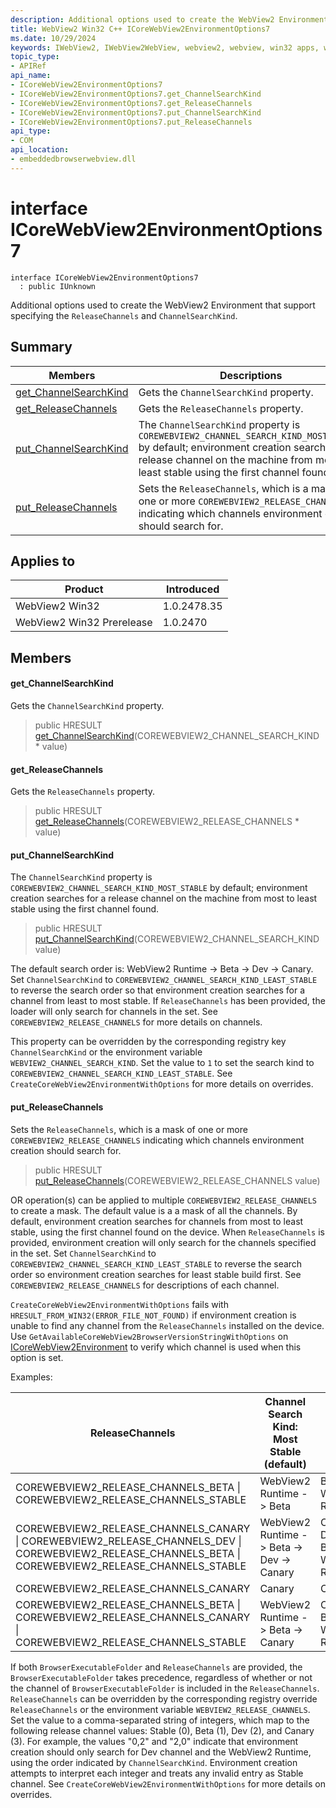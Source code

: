 ```yaml
---
description: Additional options used to create the WebView2 Environment that support specifying the `ReleaseChannels` and `ChannelSearchKind`.
title: WebView2 Win32 C++ ICoreWebView2EnvironmentOptions7
ms.date: 10/29/2024
keywords: IWebView2, IWebView2WebView, webview2, webview, win32 apps, win32, edge, ICoreWebView2, ICoreWebView2Controller, browser control, edge html, ICoreWebView2EnvironmentOptions7
topic_type: 
- APIRef
api_name:
- ICoreWebView2EnvironmentOptions7
- ICoreWebView2EnvironmentOptions7.get_ChannelSearchKind
- ICoreWebView2EnvironmentOptions7.get_ReleaseChannels
- ICoreWebView2EnvironmentOptions7.put_ChannelSearchKind
- ICoreWebView2EnvironmentOptions7.put_ReleaseChannels
api_type:
- COM
api_location:
- embeddedbrowserwebview.dll
---
```


# interface ICoreWebView2EnvironmentOptions7

```
interface ICoreWebView2EnvironmentOptions7
  : public IUnknown
```

Additional options used to create the WebView2 Environment that support specifying the `ReleaseChannels` and `ChannelSearchKind`.

## Summary

 Members                        | Descriptions
--------------------------------|---------------------------------------------
[get_ChannelSearchKind](#get_channelsearchkind) | Gets the `ChannelSearchKind` property.
[get_ReleaseChannels](#get_releasechannels) | Gets the `ReleaseChannels` property.
[put_ChannelSearchKind](#put_channelsearchkind) | The `ChannelSearchKind` property is `COREWEBVIEW2_CHANNEL_SEARCH_KIND_MOST_STABLE` by default; environment creation searches for a release channel on the machine from most to least stable using the first channel found.
[put_ReleaseChannels](#put_releasechannels) | Sets the `ReleaseChannels`, which is a mask of one or more `COREWEBVIEW2_RELEASE_CHANNELS` indicating which channels environment creation should search for.

## Applies to

Product                         | Introduced
--------------------------------|---------------------------------------------
WebView2 Win32            |    1.0.2478.35
WebView2 Win32 Prerelease |    1.0.2470

## Members

#### get_ChannelSearchKind

Gets the `ChannelSearchKind` property.

> public HRESULT [get_ChannelSearchKind](#get_channelsearchkind)(COREWEBVIEW2_CHANNEL_SEARCH_KIND * value)

#### get_ReleaseChannels

Gets the `ReleaseChannels` property.

> public HRESULT [get_ReleaseChannels](#get_releasechannels)(COREWEBVIEW2_RELEASE_CHANNELS * value)

#### put_ChannelSearchKind

The `ChannelSearchKind` property is `COREWEBVIEW2_CHANNEL_SEARCH_KIND_MOST_STABLE` by default; environment creation searches for a release channel on the machine from most to least stable using the first channel found.

> public HRESULT [put_ChannelSearchKind](#put_channelsearchkind)(COREWEBVIEW2_CHANNEL_SEARCH_KIND value)

The default search order is: WebView2 Runtime -> Beta -> Dev -> Canary. Set `ChannelSearchKind` to `COREWEBVIEW2_CHANNEL_SEARCH_KIND_LEAST_STABLE` to reverse the search order so that environment creation searches for a channel from least to most stable. If `ReleaseChannels` has been provided, the loader will only search for channels in the set. See `COREWEBVIEW2_RELEASE_CHANNELS` for more details on channels.

This property can be overridden by the corresponding registry key `ChannelSearchKind` or the environment variable `WEBVIEW2_CHANNEL_SEARCH_KIND`. Set the value to `1` to set the search kind to `COREWEBVIEW2_CHANNEL_SEARCH_KIND_LEAST_STABLE`. See `CreateCoreWebView2EnvironmentWithOptions` for more details on overrides.

#### put_ReleaseChannels

Sets the `ReleaseChannels`, which is a mask of one or more `COREWEBVIEW2_RELEASE_CHANNELS` indicating which channels environment creation should search for.

> public HRESULT [put_ReleaseChannels](#put_releasechannels)(COREWEBVIEW2_RELEASE_CHANNELS value)

OR operation(s) can be applied to multiple `COREWEBVIEW2_RELEASE_CHANNELS` to create a mask. The default value is a a mask of all the channels. By default, environment creation searches for channels from most to least stable, using the first channel found on the device. When `ReleaseChannels` is provided, environment creation will only search for the channels specified in the set. Set `ChannelSearchKind` to `COREWEBVIEW2_CHANNEL_SEARCH_KIND_LEAST_STABLE` to reverse the search order so environment creation searches for least stable build first. See `COREWEBVIEW2_RELEASE_CHANNELS` for descriptions of each channel.

`CreateCoreWebView2EnvironmentWithOptions` fails with `HRESULT_FROM_WIN32(ERROR_FILE_NOT_FOUND)` if environment creation is unable to find any channel from the `ReleaseChannels` installed on the device. Use `GetAvailableCoreWebView2BrowserVersionStringWithOptions` on [ICoreWebView2Environment](icorewebview2environment.md#icorewebview2environment) to verify which channel is used when this option is set.

Examples:

ReleaseChannels   |Channel Search Kind: Most Stable (default)   |Channel Search Kind: Least Stable
--------- | --------- | ---------
COREWEBVIEW2_RELEASE_CHANNELS_BETA \| COREWEBVIEW2_RELEASE_CHANNELS_STABLE   |WebView2 Runtime -> Beta   |Beta -> WebView2 Runtime
COREWEBVIEW2_RELEASE_CHANNELS_CANARY \| COREWEBVIEW2_RELEASE_CHANNELS_DEV \| COREWEBVIEW2_RELEASE_CHANNELS_BETA \| COREWEBVIEW2_RELEASE_CHANNELS_STABLE   |WebView2 Runtime -> Beta -> Dev -> Canary   |Canary -> Dev -> Beta -> WebView2 Runtime
COREWEBVIEW2_RELEASE_CHANNELS_CANARY   |Canary   |Canary
COREWEBVIEW2_RELEASE_CHANNELS_BETA \| COREWEBVIEW2_RELEASE_CHANNELS_CANARY \| COREWEBVIEW2_RELEASE_CHANNELS_STABLE   |WebView2 Runtime -> Beta -> Canary   |Canary -> Beta -> WebView2 Runtime

If both `BrowserExecutableFolder` and `ReleaseChannels` are provided, the `BrowserExecutableFolder` takes precedence, regardless of whether or not the channel of `BrowserExecutableFolder` is included in the `ReleaseChannels`. `ReleaseChannels` can be overridden by the corresponding registry override `ReleaseChannels` or the environment variable `WEBVIEW2_RELEASE_CHANNELS`. Set the value to a comma-separated string of integers, which map to the following release channel values: Stable (0), Beta (1), Dev (2), and Canary (3). For example, the values "0,2" and "2,0" indicate that environment creation should only search for Dev channel and the WebView2 Runtime, using the order indicated by `ChannelSearchKind`. Environment creation attempts to interpret each integer and treats any invalid entry as Stable channel. See `CreateCoreWebView2EnvironmentWithOptions` for more details on overrides.

